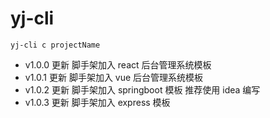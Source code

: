 # yj-cli

```shell
yj-cli c projectName
```

- v1.0.0 更新 脚手架加入 react 后台管理系统模板
- v1.0.1 更新 脚手架加入 vue 后台管理系统模板
- v1.0.2 更新 脚手架加入 springboot 模板 推荐使用 idea 编写
- v1.0.3 更新 脚手架加入 express 模板
